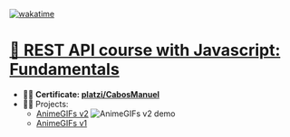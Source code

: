 [![wakatime](https://wakatime.com/badge/user/9e0548e0-ba44-4650-b0f1-5ece84453209/project/f629b5a8-9b74-420b-b4a3-60467366ca1d.svg)](https://wakatime.com/badge/user/9e0548e0-ba44-4650-b0f1-5ece84453209/project/f629b5a8-9b74-420b-b4a3-60467366ca1d)
# [📗 REST API course with Javascript: Fundamentals](https://platzi.com/cursos/api/)
- 👨‍🎓 **Certificate: [platzi/CabosManuel](https://platzi.com/p/CabosManuel)**
- 👨‍💻 Projects:
	- [AnimeGIFs v2](https://codepen.io/cabosmanuel/full/ExOGoaX)
		![AnimeGIFs v2 demo](./demo-animegifs-v2.gif)
	- [AnimeGIFs v1](https://codepen.io/cabosmanuel/full/qBQywod)